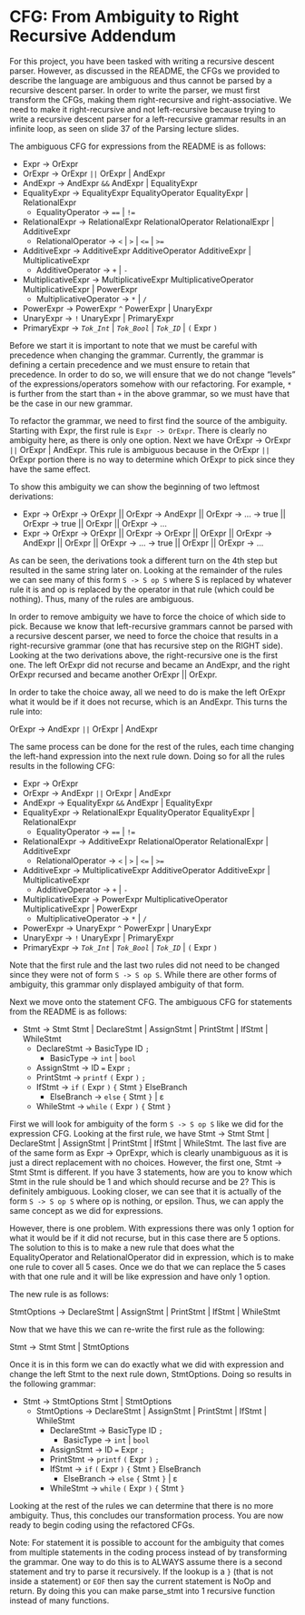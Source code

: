 # CFG: From Ambiguity to Right Recursive Addendum

For this project, you have been tasked with writing a recursive descent parser. 
However, as discussed in the README, the CFGs we provided to describe the language are ambiguous and thus cannot be parsed by a recursive descent parser. In order
to write the parser, we must first transform the CFGs, making them right-recursive and right-associative. We need to make it right-recursive and 
not left-recursive because trying to write a recursive descent parser for a left-recursive grammar results in an infinite loop, as seen
on slide 37 of the Parsing lecture slides. 

The ambiguous CFG for expressions from the README is as follows: 

- Expr -> OrExpr
- OrExpr -> OrExpr `||` OrExpr | AndExpr
- AndExpr -> AndExpr `&&` AndExpr | EqualityExpr
- EqualityExpr -> EqualityExpr EqualityOperator EqualityExpr | RelationalExpr
  - EqualityOperator -> `==` | `!=`
- RelationalExpr -> RelationalExpr RelationalOperator RelationalExpr | AdditiveExpr
  - RelationalOperator -> `<` | `>` | `<=` | `>=`
- AdditiveExpr -> AdditiveExpr AdditiveOperator AdditiveExpr | MultiplicativeExpr
  - AdditiveOperator -> `+` | `-`
- MultiplicativeExpr -> MultiplicativeExpr MultiplicativeOperator MultiplicativeExpr | PowerExpr
  - MultiplicativeOperator -> `*` | `/`
- PowerExpr -> PowerExpr `^` PowerExpr | UnaryExpr
- UnaryExpr -> `!` UnaryExpr | PrimaryExpr
- PrimaryExpr -> *`Tok_Int`* | *`Tok_Bool`* | *`Tok_ID`* | `(` Expr `)`

Before we start it is important to note that we must be careful with precedence when changing the grammar. Currently, the grammar is
defining a certain precedence and we must ensure to retain that precedence. In order to do so, we will ensure that we do not change “levels” of the expressions/operators somehow with our refactoring. For example, `*` is further from the start than `+` in the above grammar, so we must have that be the case in our new grammar.

To refactor the grammar, we need to first find the source of the ambiguity. Starting with Expr, the first rule is `Expr -> OrExpr`. There is clearly no ambiguity here, as there is only one option. Next we have OrExpr -> OrExpr `||` OrExpr | AndExpr. This rule is ambiguous because in the OrExpr `||` OrExpr 
portion there is no way to determine which OrExpr to pick since they have the same effect. 

To show this ambiguity we can show the beginning of two leftmost derivations: 
 - Expr -> OrExpr -> OrExpr || OrExpr -> AndExpr || OrExpr -> ... -> true || OrExpr -> true || OrExpr || OrExpr -> ...
 - Expr -> OrExpr -> OrExpr || OrExpr -> OrExpr || OrExpr || OrExpr -> AndExpr || OrExpr || OrExpr -> ... -> true || OrExpr || OrExpr -> ...
 
 As can be seen, the derivations took a different turn on the 4th step but resulted in the same string later on. Looking at the remainder
 of the rules we can see many of this form `S -> S op S` where S is replaced by whatever rule it is and op is replaced by the operator in 
 that rule (which could be nothing). Thus, many of the rules are ambiguous. 
 
 In order to remove ambiguity we have to force the choice of which side to pick. Because we know that left-recursive grammars cannot be parsed
 with a recursive descent parser, we need to force the choice that results in a right-recursive grammar (one that has recursive step on the 
 RIGHT side). Looking at the two derivations above, the right-recursive one is the first one. The left OrExpr did not recurse and 
 became an AndExpr, and the right OrExpr recursed and became another OrExpr || OrExpr. 
 
 In order to take the choice away, all we need to do is make the left OrExpr what it would be if it does not recurse, which is an AndExpr. 
 This turns the rule into:
 
 OrExpr -> AndExpr `||` OrExpr | AndExpr 
 
 The same process can be done for the rest of the rules, each time changing the left-hand expression into the next rule down. Doing so for
 all the rules results in the following CFG:
 
 - Expr -> OrExpr
- OrExpr -> AndExpr `||` OrExpr | AndExpr
- AndExpr -> EqualityExpr `&&` AndExpr | EqualityExpr
- EqualityExpr -> RelationalExpr EqualityOperator EqualityExpr | RelationalExpr
  - EqualityOperator -> `==` | `!=`
- RelationalExpr -> AdditiveExpr RelationalOperator RelationalExpr | AdditiveExpr
  - RelationalOperator -> `<` | `>` | `<=` | `>=`
- AdditiveExpr -> MultiplicativeExpr AdditiveOperator AdditiveExpr | MultiplicativeExpr
  - AdditiveOperator -> `+` | `-`
- MultiplicativeExpr -> PowerExpr MultiplicativeOperator MultiplicativeExpr | PowerExpr
  - MultiplicativeOperator -> `*` | `/`
- PowerExpr -> UnaryExpr `^` PowerExpr | UnaryExpr
- UnaryExpr -> `!` UnaryExpr | PrimaryExpr
- PrimaryExpr -> *`Tok_Int`* | *`Tok_Bool`* | *`Tok_ID`* | `(` Expr `)`
 
 Note that the first rule and the last two rules did not need to be changed since they were not of form `S -> S op S`. While there are
 other forms of ambiguity, this grammar only displayed ambiguity of that form. 

Next we move onto the statement CFG. The ambiguous CFG for statements from the README is as follows:

- Stmt -> Stmt Stmt | DeclareStmt | AssignStmt | PrintStmt | IfStmt | WhileStmt
  - DeclareStmt -> BasicType ID `;`
    - BasicType -> `int` | `bool`
  - AssignStmt -> ID `=` Expr `;`
  - PrintStmt -> `printf` `(` Expr `)` `;`
  - IfStmt -> `if` `(` Expr `)` `{` Stmt `}` ElseBranch
    - ElseBranch -> `else` `{` Stmt `}` | ε
  - WhileStmt -> `while` `(` Expr `)` `{` Stmt `}`
  
First we will look for ambiguity of the form `S -> S op S` like we did for the expression CFG. Looking at the first rule, we have
Stmt -> Stmt Stmt | DeclareStmt | AssignStmt | PrintStmt | IfStmt | WhileStmt. The last five are of the same form as Expr -> OprExpr, 
which is clearly unambiguous as it is just a direct replacement with no choices. However, the first one, Stmt -> Stmt Stmt is different.
If you have 3 statements, how are you to know which Stmt in the rule should be 1 and which should recurse and be 2? This is definitely
ambiguous. Looking closer, we can see that it is actually of the form `S -> S op S` where op is nothing, or epsilon. Thus, we can apply
the same concept as we did for expressions.
  
However, there is one problem. With expressions there was only 1 option for what it would be if it did not recurse, but in this case
there are 5 options. The solution to this is to make a new rule that does what the EqualityOperator and RelationalOperator did in expression,
which is to make one rule to cover all 5 cases. Once we do that we can replace the 5 cases with that one rule and it will be like 
expression and have only 1 option. 
  
The new rule is as follows: 
  
StmtOptions -> DeclareStmt | AssignStmt | PrintStmt | IfStmt | WhileStmt
  
Now that we have this we can re-write the first rule as the following:
 
Stmt -> Stmt Stmt | StmtOptions
  
Once it is in this form we can do exactly what we did with expression and change the left Stmt to the next rule down, StmtOptions. 
Doing so results in the following grammar:
  
- Stmt -> StmtOptions Stmt | StmtOptions
  - StmtOptions -> DeclareStmt | AssignStmt | PrintStmt | IfStmt | WhileStmt
    - DeclareStmt -> BasicType ID `;`
      - BasicType -> `int` | `bool`
    - AssignStmt -> ID `=` Expr `;`
    - PrintStmt -> `printf` `(` Expr `)` `;`
    - IfStmt -> `if` `(` Expr `)` `{` Stmt `}` ElseBranch
      - ElseBranch -> `else` `{` Stmt `}` | ε
    - WhileStmt -> `while` `(` Expr `)` `{` Stmt `}`
 
Looking at the rest of the rules we can determine that there is no more ambiguity. Thus, this concludes our transformation process. 
You are now ready to begin coding using the refactored CFGs. 
 
Note: For statement it is possible to account for the ambiguity that comes from multiple statements in the coding process instead of by
transforming the grammar. One way to do this is to ALWAYS assume there is a second statement and try to parse it recursively. If the lookup is a `}` (that is not inside a statement) or `EOF` then say the current statement is NoOp and return. By doing this you can make parse_stmt into 1 recursive function instead of many functions. 
